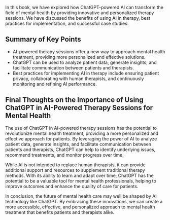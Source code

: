 
In this book, we have explored how ChatGPT-powered AI can transform the field of mental health by providing innovative and personalized therapy sessions. We have discussed the benefits of using AI in therapy, best practices for implementation, and successful case studies.

Summary of Key Points
---------------------

* AI-powered therapy sessions offer a new way to approach mental health treatment, providing more personalized and effective solutions.
* ChatGPT can be used to analyze patient data, generate insights, and facilitate communication between patients and therapists.
* Best practices for implementing AI in therapy include ensuring patient privacy, collaborating with human therapists, and continuously monitoring and refining AI performance.

Final Thoughts on the Importance of Using ChatGPT in AI-Powered Therapy Sessions for Mental Health
--------------------------------------------------------------------------------------------------

The use of ChatGPT in AI-powered therapy sessions has the potential to revolutionize mental health treatment, providing a more personalized and effective approach for patients. By leveraging the power of AI to analyze patient data, generate insights, and facilitate communication between patients and therapists, ChatGPT can help to identify underlying issues, recommend treatments, and monitor progress over time.

While AI is not intended to replace human therapists, it can provide additional support and resources to supplement traditional therapy methods. With its ability to learn and adapt over time, ChatGPT has the potential to be a valuable tool for mental health professionals, helping to improve outcomes and enhance the quality of care for patients.

In conclusion, the future of mental health care may well be shaped by AI technology like ChatGPT. By embracing these innovations, we can create a more accessible, effective, and personalized approach to mental health treatment that benefits patients and therapists alike.